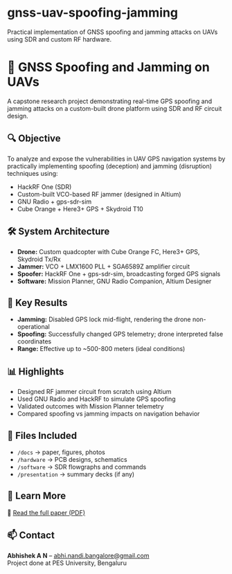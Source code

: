 # gnss-uav-spoofing-jamming
Practical implementation of GNSS spoofing and jamming attacks on UAVs using SDR and custom RF hardware.
# 🚁 GNSS Spoofing and Jamming on UAVs

A capstone research project demonstrating real-time GPS spoofing and jamming attacks on a custom-built drone platform using SDR and RF circuit design.

## 🔍 Objective
To analyze and expose the vulnerabilities in UAV GPS navigation systems by practically implementing spoofing (deception) and jamming (disruption) techniques using:

- HackRF One (SDR)
- Custom-built VCO-based RF jammer (designed in Altium)
- GNU Radio + gps-sdr-sim
- Cube Orange + Here3+ GPS + Skydroid T10

## 🛠️ System Architecture

- **Drone:** Custom quadcopter with Cube Orange FC, Here3+ GPS, Skydroid Tx/Rx
- **Jammer:** VCO + LMX1600 PLL + SGA6589Z amplifier circuit
- **Spoofer:** HackRF One + gps-sdr-sim, broadcasting forged GPS signals
- **Software:** Mission Planner, GNU Radio Companion, Altium Designer

## 🧪 Key Results

- **Jamming:** Disabled GPS lock mid-flight, rendering the drone non-operational
- **Spoofing:** Successfully changed GPS telemetry; drone interpreted false coordinates
- **Range:** Effective up to ~500-800 meters (ideal conditions)

## 📊 Highlights

- Designed RF jammer circuit from scratch using Altium
- Used GNU Radio and HackRF to simulate GPS spoofing
- Validated outcomes with Mission Planner telemetry
- Compared spoofing vs jamming impacts on navigation behavior

## 📁 Files Included
- `/docs` → paper, figures, photos
- `/hardware` → PCB designs, schematics
- `/software` → SDR flowgraphs and commands
- `/presentation` → summary decks (if any)

## 🧠 Learn More

📄 [Read the full paper (PDF)](./docs/conference_paper.pdf)

## 📫 Contact
**Abhishek A N** – abhi.nandi.bangalore@gmail.com  
Project done at PES University, Bengaluru
